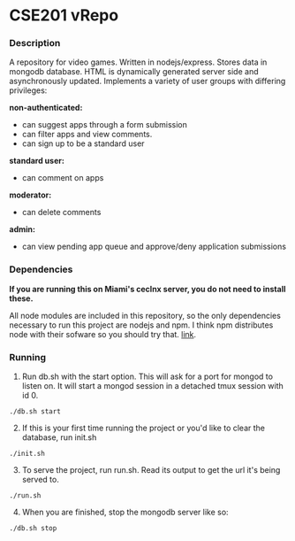 # CSE201 vRepo

### Description

A repository for video games. Written in nodejs/express. Stores data in mongodb database. HTML is dynamically
generated server side and asynchronously updated. Implements a variety of user groups with differing privileges:

__non-authenticated:__
- can suggest apps through a form submission
- can filter apps and view comments.
- can sign up to be a standard user

__standard user:__
- can comment on apps

__moderator:__
- can delete comments

__admin:__
- can view pending app queue and approve/deny application submissions

### Dependencies

__If you are running this on Miami's ceclnx server, you do not need to install these.__

All node modules are included in this repository, so the only dependencies necessary to run this project are
nodejs and npm. I think npm distributes node with their sofware so you should try that. 
[link](https://www.npmjs.com/get-npm).

### Running
1. Run db.sh with the start option. This will ask for a port for mongod to listen on. It will start a mongod
session in a detached tmux session with id 0.
```
./db.sh start
```
2. If this is your first time running the project or you'd like to clear the database, run init.sh 
```
./init.sh
```
3. To serve the project, run run.sh. Read its output to get the url it's being served to.
```
./run.sh
```
4. When you are finished, stop the mongodb server like so:
```
./db.sh stop
```
